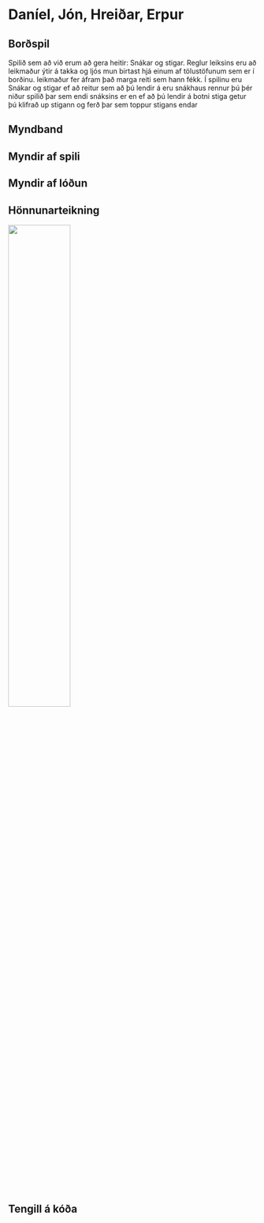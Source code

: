 # Daníel, Jón, Hreiðar, Erpur

## Borðspil  
Spilið sem að við erum að gera heitir: Snákar og stigar. Reglur leiksins eru að leikmaður ýtir á takka og ljós mun birtast hjá einum af tölustöfunum sem er í borðinu.
leikmaður fer áfram það marga reiti sem hann fékk. Í spilinu eru Snákar og stigar ef að reitur sem að þú lendir á eru snákhaus rennur þú þér niður spilið þar sem endi snáksins er en ef að þú lendir á botni stiga getur þú klifrað up stigann og ferð þar sem toppur stigans endar

## Myndband

## Myndir af spili

## Myndir af lóðun

## Hönnunarteikning
<img src="https://nam.inna.is/api/Attachment/DownloadAttachment/6304803/3?student=1" width="50%" height="50%">

## Tengill á kóða
